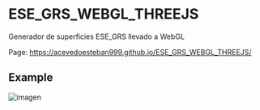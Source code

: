 # ESE_GRS_WEBGL_THREEJS
Generador de superficies ESE_GRS llevado a WebGL

Page: https://acevedoesteban999.github.io/ESE_GRS_WEBGL_THREEJS/

## Example
![imagen](https://github.com/user-attachments/assets/44504d69-07ae-4c47-9209-d758f589a406)


